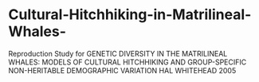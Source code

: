 # Cultural-Hitchhiking-in-Matrilineal-Whales-
Reproduction Study for GENETIC DIVERSITY IN THE MATRILINEAL  WHALES: MODELS OF CULTURAL  HITCHHIKING AND GROUP-SPECIFIC  NON-HERITABLE DEMOGRAPHIC VARIATION  HAL WHITEHEAD 2005
